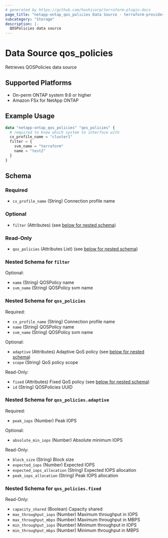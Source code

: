 ```yaml
---
# generated by https://github.com/hashicorp/terraform-plugin-docs
page_title: "netapp-ontap_qos_policies Data Source - terraform-provider-netapp-ontap"
subcategory: "Storage"
description: |-
  QOSPolicies data source
---
```


# Data Source qos_policies
Retrieves QOSPolicies data source

## Supported Platforms
* On-perm ONTAP system 9.6 or higher
* Amazon FSx for NetApp ONTAP

## Example Usage

```terraform
data "netapp-ontap_qos_policies" "qos_policies" {
  # required to know which system to interface with
  cx_profile_name = "cluster1"
  filter = {
    svm_name = "terraform"
    name = "test2"
  }
}
```

<!-- schema generated by tfplugindocs -->
## Schema

### Required

- `cx_profile_name` (String) Connection profile name

### Optional

- `filter` (Attributes) (see [below for nested schema](#nestedatt--filter))

### Read-Only

- `qos_policies` (Attributes List) (see [below for nested schema](#nestedatt--qos_policies))

<a id="nestedatt--filter"></a>
### Nested Schema for `filter`

Optional:

- `name` (String) QOSPolicy name
- `svm_name` (String) QOSPolicy svm name


<a id="nestedatt--qos_policies"></a>
### Nested Schema for `qos_policies`

Required:

- `cx_profile_name` (String) Connection profile name
- `name` (String) QOSPolicy name
- `svm_name` (String) QOSPolicy svm name

Optional:

- `adaptive` (Attributes) Adaptive QoS policy (see [below for nested schema](#nestedatt--qos_policies--adaptive))
- `scope` (String) QoS policy scope

Read-Only:

- `fixed` (Attributes) Fixed QoS policy (see [below for nested schema](#nestedatt--qos_policies--fixed))
- `id` (String) QOSPolicies UUID

<a id="nestedatt--qos_policies--adaptive"></a>
### Nested Schema for `qos_policies.adaptive`

Required:

- `peak_iops` (Number) Peak IOPS

Optional:

- `absolute_min_iops` (Number) Absolute minimum IOPS

Read-Only:

- `block_size` (String) Block size
- `expected_iops` (Number) Expected IOPS
- `expected_iops_allocation` (String) Expected IOPS allocation
- `peak_iops_allocation` (String) Peak IOPS allocation


<a id="nestedatt--qos_policies--fixed"></a>
### Nested Schema for `qos_policies.fixed`

Read-Only:

- `capacity_shared` (Boolean) Capacity shared
- `max_throughput_iops` (Number) Maximum throughput in IOPS
- `max_throughput_mbps` (Number) Maximum throughput in MBPS
- `min_throughput_iops` (Number) Minimum throughput in IOPS
- `min_throughput_mbps` (Number) Minimum throughput in MBPS
